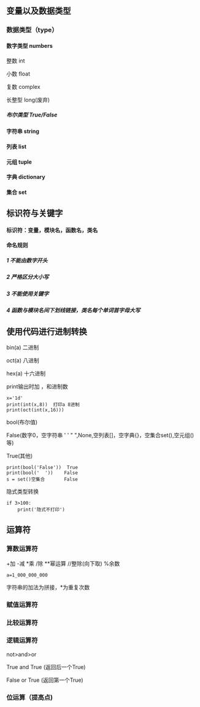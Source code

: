 ## 变量以及数据类型

### 数据类型（type）

#### 数字类型 numbers

整数    int

小数    float

复数    complex

长整型 long(废弃)



##### 布尔类型  True/False

#### 字符串 string

#### 列表 list

#### 元组 tuple

#### 字典 dictionary

#### 集合 set





## 标识符与关键字

#### 标识符：变量，模块名，函数名，类名

#### 命名规则

##### 1 不能由数字开头

##### 2 严格区分大小写

##### 3 不能使用关键字

##### 4 函数与模块名间下划线链接，类名每个单词首字母大写



## 使用代码进行进制转换

bin(a)   二进制 

oct(a)   八进制

hex(a)   十六进制

print输出时加  ，和进制数   

```
x='1d'
print(int(x,8))  打印a 8进制
print(oct(int(x,16)))
```

bool(布尔值)

False(数字0，空字符串 ' '  "   ",None,空列表[]，空字典{}，空集合set(),空元组() 等)

True(其他)

```
print(bool('False'))  True
print(bool('  '))    False
s = set()空集合       False
```

隐式类型转换

```
if 3>100:
	print('隐式不打印')
```

##  运算符

### 算数运算符

+加 -减 *乘 /除 **幂运算 //整除(向下取)  %余数

```
a=1_000_000_000
```

字符串的加法为拼接，*为重复次数

### 赋值运算符

### 比较运算符

### 逻辑运算符

not>and>or 

True  and  True  (返回后一个True)

False or True (返回第一个True)

### 位运算（提高点)

